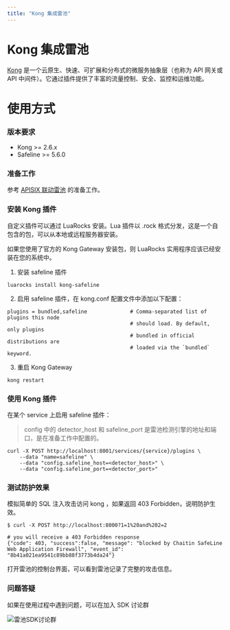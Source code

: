 ```yaml
---
title: "Kong 集成雷池"
---
```


# Kong 集成雷池

[Kong](https://github.com/Kong/kong) 是一个云原生、快速、可扩展和分布式的微服务抽象层（也称为 API 网关或 API 中间件）。它通过插件提供了丰富的流量控制、安全、监控和运维功能。

# 使用方式

### 版本要求
* Kong >= 2.6.x
* Safeline >= 5.6.0

### 准备工作

参考 [APISIX 联动雷池](/docs/practice/apisix#准备工作) 的准备工作。

### 安装 Kong 插件

自定义插件可以通过 LuaRocks 安装。Lua 插件以 .rock 格式分发，这是一个自包含的包，可以从本地或远程服务器安装。

如果您使用了官方的 Kong Gateway 安装包，则 LuaRocks 实用程序应该已经安装在您的系统中。

1. 安装 safeline 插件
```shell
luarocks install kong-safeline
```
2. 启用 safeline 插件，在 kong.conf 配置文件中添加以下配置：
```shell
plugins = bundled,safeline              # Comma-separated list of plugins this node
                                        # should load. By default, only plugins
                                        # bundled in official distributions are
                                        # loaded via the `bundled` keyword.

```
3. 重启 Kong Gateway
```shell
kong restart
```

### 使用 Kong 插件
在某个 service 上启用 safeline 插件：
> config 中的 detector_host 和 safeline_port 是雷池检测引擎的地址和端口，是在准备工作中配置的。
```shell
curl -X POST http://localhost:8001/services/{service}/plugins \
    --data "name=safeline" \
    --data "config.safeline_host=<detector_host>" \
    --data "config.safeline_port=<detector_port>"
```

### 测试防护效果
模拟简单的 SQL 注入攻击访问 kong ，如果返回 403 Forbidden，说明防护生效。
```shell
$ curl -X POST http://localhost:8000?1=1%20and%202=2

# you will receive a 403 Forbidden response
{"code": 403, "success":false, "message": "blocked by Chaitin SafeLine Web Application Firewall", "event_id": "8b41a021ea9541c89bb88f3773b4da24"}
```
打开雷池的控制台界面，可以看到雷池记录了完整的攻击信息。

### 问题答疑

如果在使用过程中遇到问题，可以在加入 SDK 讨论群

![雷池SDK讨论群](/images/docs/sdk_chat.png)